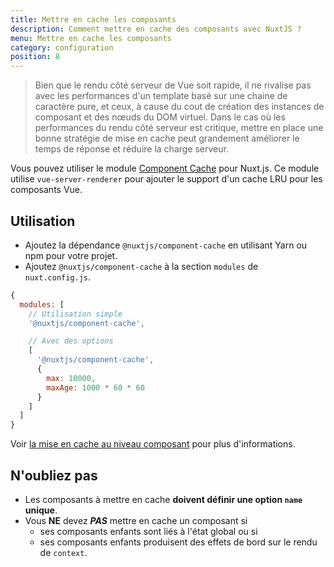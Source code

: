 ```yaml
---
title: Mettre en cache les composants
description: Comment mettre en cache des composants avec NuxtJS ?
menu: Mettre en cache les composants
category: configuration
position: 8
---
```


> Bien que le rendu côté serveur de Vue soit rapide, il ne rivalise pas avec les performances d'un template basé sur une chaine de caractère pure, et ceux, à cause du cout de création des instances de composant et des nœuds du DOM virtuel. Dans le cas où les performances du rendu côté serveur est critique, mettre en place une bonne stratégie de mise en cache peut grandement améliorer le temps de réponse et réduire la charge serveur.

Vous pouvez utiliser le module [Component Cache](https://github.com/nuxt-community/modules/tree/master/packages/component-cache) pour Nuxt.js. Ce module utilise `vue-server-renderer` pour ajouter le support d'un cache LRU pour les composants Vue.

## Utilisation

- Ajoutez la dépendance `@nuxtjs/component-cache` en utilisant Yarn ou npm pour votre projet.
- Ajoutez `@nuxtjs/component-cache` à la section `modules` de `nuxt.config.js`.

```js
{
  modules: [
    // Utilisation simple
    '@nuxtjs/component-cache',

    // Avec des options
    [
      '@nuxtjs/component-cache',
      {
        max: 10000,
        maxAge: 1000 * 60 * 60
      }
    ]
  ]
}
```

Voir [la mise en cache au niveau composant](http://ssr.vuejs.org/en/caching.html#mise-en-cache-au-niveau-du-composant) pour plus d'informations.

## N'oubliez pas

- Les composants à mettre en cache **doivent définir une option `name` unique**.
- Vous **NE** devez **_PAS_** mettre en cache un composant si
  - ses composants enfants sont liés à l'état global ou si
  - ses composants enfants produisent des effets de bord sur le rendu de `context`.
